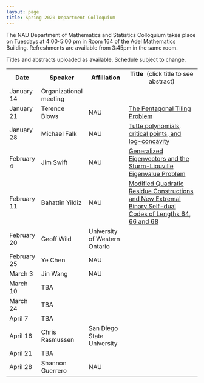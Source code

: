 ```yaml
---
layout: page
title: Spring 2020 Department Colloquium
---
```


The NAU Department of Mathematics and Statistics Colloquium takes place on Tuesdays at 4:00-5:00 pm in Room 164 of the Adel Mathematics Building. Refreshments are available from 3:45pm in the same room.

Titles and abstracts uploaded as available.  Schedule subject to change.

<table width="100%" align="center">
<tbody>
<tr>
<td width="15%">
<center>
  <b>Date</b>
</center></td>

<td width="20%">
<center>
  <b>Speaker</b>
</center></td>

<td>
<center>
  <b>Affiliation</b>
</center></td>

<td>
<center>
  <b>Title&nbsp;</b> (click title to see abstract)
</center></td>
</tr>

<tr>
<td>January 14</td>
<td>Organizational meeting</td>
<td></td>
<td></td>
</tr>

<tr>
<td>January 21</td>
<td>Terence Blows</td>
<td>NAU</td>
<td><a href="{{ site.baseurl }}/colloquium_files/ColloquiumFlyer_200121.pdf">The Pentagonal Tiling Problem</a></td>
</tr>


<tr>
<td>January 28</td>
<td>Michael Falk</td>
<td>NAU</td>
<td><a href="{{ site.baseurl }}/colloquium_files/ColloquiumFlyer_200128.pdf">Tutte polynomials, critical points, and log-concavity</a></td>
</tr>


<tr>
<td>February 4</td>
<td>Jim Swift</td>
<td>NAU</td>
<td><a href="{{ site.baseurl }}/colloquium_files/ColloquiumFlyer_200204.pdf">Generalized Eigenvectors and the Sturm-Liouville Eigenvalue Problem</a></td>
</tr>


<tr>
<td>February 11</td>
<td>Bahattin Yildiz</td>
<td>NAU</td>
<td><a href="{{ site.baseurl }}/colloquium_files/ColloquiumFlyer_2002011.pdf">Modified Quadratic Residue Constructions and New Extremal Binary Self-dual Codes of Lengths 64, 66 and 68</a></td>
</tr>


<tr>
<td>February 20</td>
<td>Geoff Wild</td>
<td>University of Western Ontario</td>
<td><a href="{{ site.baseurl }}/colloquium_files/ColloquiumFlyer_200218.pdf"></a></td>
</tr>


<tr>
<td>February 25</td>
<td>Ye Chen</td>
<td>NAU</td>
<td><a href="{{ site.baseurl }}/colloquium_files/ColloquiumFlyer_200225.pdf"></a></td>
</tr>


<tr>
<td>March 3</td>
<td>Jin Wang</td>
<td>NAU</td>
<td><a href="{{ site.baseurl }}/colloquium_files/ColloquiumFlyer_200303.pdf"></a></td>
</tr>


<tr>
<td>March 10</td>
<td>TBA</td>
<td></td>
<td><a href="{{ site.baseurl }}/colloquium_files/ColloquiumFlyer_200310.pdf"></a></td>
</tr>


<tr>
<td>March 24</td>
<td>TBA</td>
<td></td>
<td><a href="{{ site.baseurl }}/colloquium_files/ColloquiumFlyer_200324.pdf"></a></td>
</tr>


<tr>
<td>April 7</td>
<td>TBA</td>
<td></td>
<td><a href="{{ site.baseurl }}/colloquium_files/ColloquiumFlyer_200407.pdf"></a></td>
</tr>


<tr>
<td>April 16</td>
<td>Chris Rasmussen</td>
<td>San Diego State University</td>
<td><a href="{{ site.baseurl }}/colloquium_files/ColloquiumFlyer_200416.pdf"></a></td>
</tr>


<tr>
<td>April 21</td>
<td>TBA</td>
<td></td>
<td><a href="{{ site.baseurl }}/colloquium_files/ColloquiumFlyer_200121.pdf"></a></td>
</tr>


<tr>
<td>April 28</td>
<td>Shannon Guerrero</td>
<td>NAU</td>
<td><a href="{{ site.baseurl }}/colloquium_files/ColloquiumFlyer_200428.pdf"></a></td>
</tr>







</tbody>
</table>
